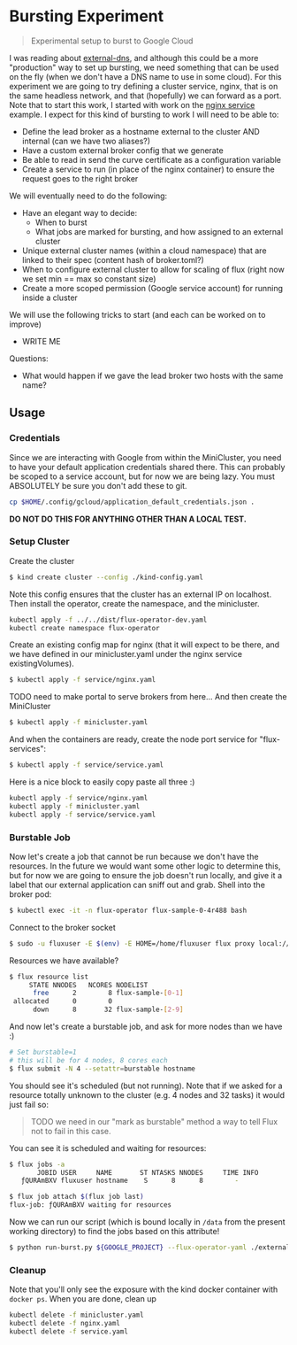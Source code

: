 # Bursting Experiment

> Experimental setup to burst to Google Cloud

I was reading about [external-dns](https://github.com/kubernetes-sigs/external-dns), 
and although this could be a more "production" way to set up bursting, we need something that
can be used on the fly (when we don't have a DNS name to use in some cloud). For this
experiment we are going to try defining a cluster service, nginx, that is on the same
headless network, and that (hopefully) we can forward as a port. Note that to start this
work, I started with work on the [nginx service](../../services/sidecar/nginx/) example.
I expect for this kind of bursting to work I will need to be able to:

 - Define the lead broker as a hostname external to the cluster AND internal (can we have two aliases?)
 - Have a custom external broker config that we generate
 - Be able to read in send the curve certificate as a configuration variable
 - Create a service to run (in place of the nginx container) to ensure the request goes to the right broker

We will eventually need to do the following:

 - Have an elegant way to decide:
   - When to burst
   - What jobs are marked for bursting, and how assigned to an external cluster
 - Unique external cluster names (within a cloud namespace) that are linked to their spec (content hash of broker.toml?)
 - When to configure external cluster to allow for scaling of flux (right now we set min == max so constant size)
 - Create a more scoped permission (Google service account) for running inside a cluster

We will use the following tricks to start (and each can be worked on to improve)

 - WRITE ME

Questions:

 - What would happen if we gave the lead broker two hosts with the same name?

## Usage

### Credentials

Since we are interacting with Google from within the MiniCluster, you need to have your default application credentials
shared there. This can probably be scoped to a service account, but for now we are being lazy. You must ABSOLUTELY
be sure you don't add these to git.

```bash
cp $HOME/.config/gcloud/application_default_credentials.json .
```

**DO NOT DO THIS FOR ANYTHING OTHER THAN A LOCAL TEST.**

### Setup Cluster

Create the cluster

```bash
$ kind create cluster --config ./kind-config.yaml
```

Note this config ensures that the cluster has an external IP on localhost.
Then install the operator, create the namespace, and the minicluster.

```bash
kubectl apply -f ../../dist/flux-operator-dev.yaml
kubectl create namespace flux-operator
```

Create an existing config map for nginx (that it will expect to be there, and we 
have defined in our minicluster.yaml under the nginx service existingVolumes).

```bash
$ kubectl apply -f service/nginx.yaml
```

TODO need to make portal to serve brokers from here...
And then create the MiniCluster

```bash
$ kubectl apply -f minicluster.yaml
```

And when the containers are ready, create the node port service for "flux-services":

```bash
$ kubectl apply -f service/service.yaml
```

Here is a nice block to easily copy paste all three :)

```bash
kubectl apply -f service/nginx.yaml
kubectl apply -f minicluster.yaml
kubectl apply -f service/service.yaml
```

### Burstable Job

Now let's create a job that cannot be run because we don't have the resources. In the future we would want some other logic to determine
this, but for now we are going to ensure the job doesn't run locally, and give it a label that our external application can sniff out and grab. Shell into the broker pod:

```bash
$ kubectl exec -it -n flux-operator flux-sample-0-4r488 bash
```

Connect to the broker socket

```bash
$ sudo -u fluxuser -E $(env) -E HOME=/home/fluxuser flux proxy local:///run/flux/local bash
```

Resources we have available?

```bash
$ flux resource list
     STATE NNODES   NCORES NODELIST
      free      2        8 flux-sample-[0-1]
 allocated      0        0 
      down      8       32 flux-sample-[2-9]
```

And now let's create a burstable job, and ask for more nodes than we have :)

```bash
# Set burstable=1
# this will be for 4 nodes, 8 cores each
$ flux submit -N 4 --setattr=burstable hostname
```

You should see it's scheduled (but not running). Note that if we asked for a resource totally unknown
to the cluster (e.g. 4 nodes and 32 tasks) it would just fail so:

> TODO we need in our "mark as burstable" method a way to tell Flux not to fail in this case.

You can see it is scheduled and waiting for resources:

```bash
$ flux jobs -a
       JOBID USER     NAME       ST NTASKS NNODES     TIME INFO
   ƒQURAmBXV fluxuser hostname    S      8      8        - 
```
```bash
$ flux job attach $(flux job last)
flux-job: ƒQURAmBXV waiting for resources  
```

Now we can run our script (which is bound locally in `/data` from the present working directory) to find the jobs based on this attribute!

```bash
$ python run-burst.py ${GOOGLE_PROJECT} --flux-operator-yaml ./external-config/flux-operator-dev.yaml --lead-host ${LEAD_HOST} --lead-port 33093
```

### Cleanup

Note that you'll only see the exposure with the kind docker container with `docker ps`.
When you are done, clean up

```bash
kubectl delete -f minicluster.yaml
kubectl delete -f nginx.yaml
kubectl delete -f service.yaml
```

